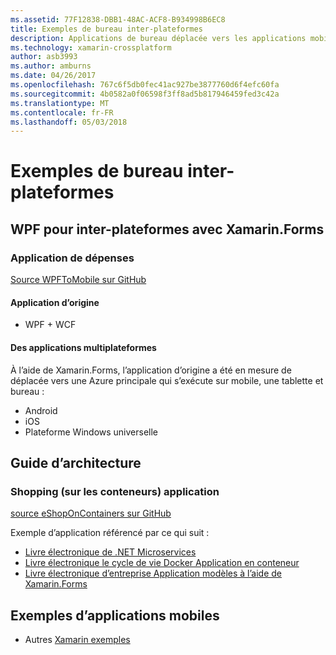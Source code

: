 ```yaml
---
ms.assetid: 77F12838-DBB1-48AC-ACF8-B934998B6EC8
title: Exemples de bureau inter-plateformes
description: Applications de bureau déplacée vers les applications mobiles multiplateformes.
ms.technology: xamarin-crossplatform
author: asb3993
ms.author: amburns
ms.date: 04/26/2017
ms.openlocfilehash: 767c6f5db0fec41ac927be3877760d6f4efc60fa
ms.sourcegitcommit: 4b0582a0f06598f3ff8ad5b817946459fed3c42a
ms.translationtype: MT
ms.contentlocale: fr-FR
ms.lasthandoff: 05/03/2018
---
```

# <a name="cross-platform-desktop-samples"></a>Exemples de bureau inter-plateformes

## <a name="wpf-to-cross-platform-with-xamarinforms"></a>WPF pour inter-plateformes avec Xamarin.Forms

### <a name="expenses-app"></a>Application de dépenses

[Source WPFToMobile sur GitHub](https://github.com/nishanil/WPFToMobile)

#### <a name="original-app"></a>Application d’origine

* WPF + WCF

#### <a name="cross-platform-apps"></a>Des applications multiplateformes

À l’aide de Xamarin.Forms, l’application d’origine a été en mesure de déplacée vers une Azure principale qui s’exécute sur mobile, une tablette et bureau :

* Android
* iOS
* Plateforme Windows universelle

## <a name="architecture-guidance"></a>Guide d’architecture

### <a name="eshop-on-containers-app"></a>Shopping (sur les conteneurs) application

[source eShopOnContainers sur GitHub](https://github.com/dotnet-architecture/eShopOnContainers)

Exemple d’application référencé par ce qui suit :

* [Livre électronique de .NET Microservices](https://aka.ms/microservicesebook)
* [Livre électronique le cycle de vie Docker Application en conteneur](https://aka.ms/dockerlifecycleebook)
* [Livre électronique d’entreprise Application modèles à l’aide de Xamarin.Forms](~/xamarin-forms/enterprise-application-patterns/index.md)

## <a name="mobile-app-samples"></a>Exemples d’applications mobiles

* Autres [Xamarin exemples](https://developer.xamarin.com/samples/)
